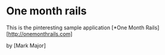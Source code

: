 # One month rails 

This is the pinteresting sample application 
[*One Month Rails][http://onemonthrails.com]

by [Mark Major]